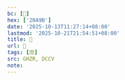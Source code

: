 ```yaml
---
bc: [𠪛]
hex: ['20A9B']
date: '2025-10-13T11:27:14+08:00'
lastmod: '2025-10-21T21:54:51+08:00'
title: 󰖛
url: 󰖛
tags: [庶]
src: GHZR, DCCV
note:
---
```

